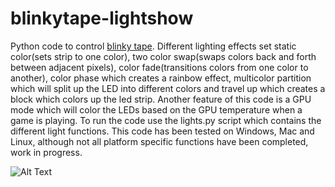 # blinkytape-lightshow
Python code to control [blinky tape](http://blinkinlabs.com/blinkytape/). Different lighting effects set static color(sets strip to one color), two color swap(swaps colors back and forth between adjacent pixels), color fade(transitions colors from one color to another), color phase which creates a rainbow effect, multicolor partition which will split up the LED into different colors and travel up which creates a block which colors up the led strip. Another feature of this code is a GPU mode which will color the LEDs based on the GPU temperature when a game is playing. To run the code use the lights.py script which contains the different light functions. This code has been tested on Windows, Mac and Linux, although not all platform specific functions have been completed, work in progress. 

![Alt Text](lights.gif)


